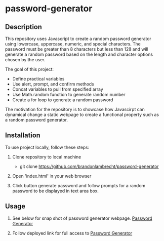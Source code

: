 # password-generator

## Description

This repository uses Javascript to create a random password generator using lowercase, uppercase, numeric, and special characters. The password must be greater than 8 characters but less than 128 and will generate a random password based on the length and character options chosen by the user.

The goal of this project:

- Define practical variables 
- Use alert, prompt, and confirm methods
- Concat variables to pull from specified array
- Use Math.random function to generate random number 
- Create a for loop to generate a random password

The motivation for the repository is to showcase how Javascirpt can dynamical change a static webpage to create a functional property such as a random password generator. 

## Installation

To use project locally, follow these steps:

1. Clone repository to local machine 
    - git clone https://github.com/brandonlambrecht/password-generator

2. Open 'index.html' in your web browser 

3. Click button generate password and follow prompts for a random password to be displayed in text area box.


## Usage

1. See below for snap shot of password generator webpage. 
[Password Generator](./screenshot.png)


2. Follow deployed link for full access to
[Password Generator](https://brandonlambrecht.github.io/password-generator/)
